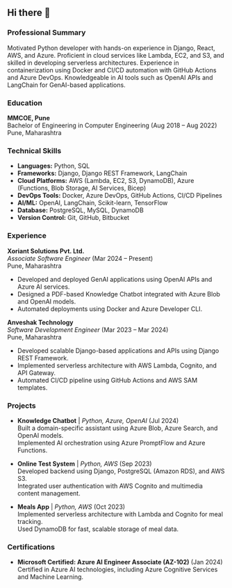 ## Hi there 👋

### Professional Summary
Motivated Python developer with hands-on experience in Django, React, AWS, and Azure. Proficient in cloud services like Lambda, EC2, and S3, and skilled in developing serverless architectures. Experience in containerization using Docker and CI/CD automation with GitHub Actions and Azure DevOps. Knowledgeable in AI tools such as OpenAI APIs and LangChain for GenAI-based applications.

### Education
**MMCOE, Pune**  
Bachelor of Engineering in Computer Engineering (Aug 2018 – Aug 2022)  
Pune, Maharashtra

### Technical Skills
- **Languages:** Python, SQL  
- **Frameworks:** Django, Django REST Framework, LangChain  
- **Cloud Platforms:** AWS (Lambda, EC2, S3, DynamoDB), Azure (Functions, Blob Storage, AI Services, Bicep)  
- **DevOps Tools:** Docker, Azure DevOps, GitHub Actions, CI/CD Pipelines  
- **AI/ML:** OpenAI, LangChain, Scikit-learn, TensorFlow  
- **Database:** PostgreSQL, MySQL, DynamoDB  
- **Version Control:** Git, GitHub, Bitbucket  

### Experience
**Xoriant Solutions Pvt. Ltd.**  
*Associate Software Engineer* (Mar 2024 – Present)  
Pune, Maharashtra  
- Developed and deployed GenAI applications using OpenAI APIs and Azure AI services.  
- Designed a PDF-based Knowledge Chatbot integrated with Azure Blob and OpenAI models.  
- Automated deployments using Docker and Azure Developer CLI.  

**Anveshak Technology**  
*Software Development Engineer* (Mar 2023 – Mar 2024)  
Pune, Maharashtra  
- Developed scalable Django-based applications and APIs using Django REST Framework.  
- Implemented serverless architecture with AWS Lambda, Cognito, and API Gateway.  
- Automated CI/CD pipeline using GitHub Actions and AWS SAM templates.  

### Projects
- **Knowledge Chatbot** | *Python, Azure, OpenAI* (Jul 2024)  
  Built a domain-specific assistant using Azure Blob, Azure Search, and OpenAI models.  
  Implemented AI orchestration using Azure PromptFlow and Azure Functions.  

- **Online Test System** | *Python, AWS* (Sep 2023)  
  Developed backend using Django, PostgreSQL (Amazon RDS), and AWS S3.  
  Integrated user authentication with AWS Cognito and multimedia content management.  

- **Meals App** | *Python, AWS* (Oct 2023)  
  Implemented serverless architecture with Lambda and Cognito for meal tracking.  
  Used DynamoDB for fast, scalable storage of meal data.  

### Certifications
- **Microsoft Certified: Azure AI Engineer Associate (AZ-102)** (Jan 2024)  
  Certified in Azure AI technologies, including Azure Cognitive Services and Machine Learning.
